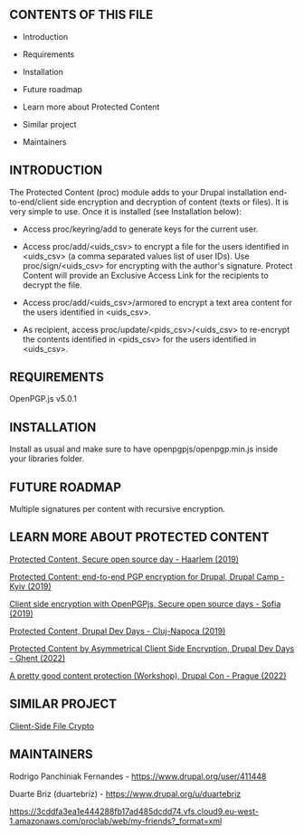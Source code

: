 CONTENTS OF THIS FILE
---------------------

* Introduction

* Requirements

* Installation

* Future roadmap

* Learn more about Protected Content

* Similar project

* Maintainers

INTRODUCTION
------------
The Protected Content (proc) module adds to your Drupal installation
end-to-end/client side encryption and
decryption of content (texts or files).
It is very simple to use. Once it is installed (see Installation below):

* Access proc/keyring/add to generate keys for the current user.

* Access proc/add/&lt;uids_csv&gt; to encrypt a file for the users identified
  in &lt;uids_csv&gt; (a comma separated values list of user IDs). Use
  proc/sign/&lt;uids_csv&gt; for encrypting with the author's signature. Protect
  Content will provide an Exclusive Access Link for the recipients to decrypt
  the file.

* Access proc/add/&lt;uids_csv&gt;/armored to encrypt a text area content for
  the users identified
  in &lt;uids_csv&gt;.

* As recipient, access proc/update/&lt;pids_csv&gt;/&lt;uids_csv&gt; to
  re-encrypt the contents identified in &lt;pids_csv&gt; for the users
  identified
  in &lt;uids_csv&gt;.

REQUIREMENTS
------------
OpenPGP.js v5.0.1

INSTALLATION
------------
Install as usual and make sure to have openpgpjs/openpgp.min.js inside
your libraries folder.

FUTURE ROADMAP
--------------
Multiple signatures per content with recursive encryption.

LEARN MORE ABOUT PROTECTED CONTENT
----------------------------------

[Protected Content, Secure open source day - Haarlem (2019)](https://youtu.be/rVWrkZPGj3s "Protected Content, Secure open source day - Haarlem (2019)")

[Protected Content: end-to-end PGP encryption for Drupal, Drupal Camp - Kyiv (2019)](https://youtu.be/Gx8uxEpi4Po " end-to-end PGP encryption for Drupal, Drupal Camp - Kyiv (2019)")

[Client side encryption with OpenPGPjs, Secure open source days - Sofia (2019)](https://twitter.com/SecOSday/status/1185518649555197953/photo/1 "Client side encryption with OpenPGPjs, Secure open source days - Sofia (2019)")

[Protected Content, Drupal Dev Days - Cluj-Napoca (2019)](https://cluj2019.drupaldays.org/protected-content "Protected Content, Drupal Dev Days - Cluj-Napoca (2019)")

[Protected Content by Asymmetrical Client Side Encryption, Drupal Dev Days - Ghent (2022)](https://drupalcamp.be/en/drupal-dev-days-2020/session/protected-content-asymmetrical-client-side-encryption "Protected Content by Asymmetrical Client Side Encryption, Drupal Dev Days - Ghent (2022)")

[A pretty good content protection (Workshop), Drupal Con - Prague (2022)](https://events.drupal.org/prague2022/sessions/pretty-good-content-protection-workshop "A pretty good content protection (Workshop), Drupal Con - Prague (2022)")

SIMILAR PROJECT
---------------

[Client-Side File Crypto](https://www.drupal.org/project/client_side_file_crypto "Client-Side File Crypto")


MAINTAINERS
-----------
Rodrigo Panchiniak Fernandes - https://www.drupal.org/user/411448

Duarte Briz (duartebriz) - https://www.drupal.org/u/duartebriz

https://3cddfa3ea1e444288fb17ad485dcdd74.vfs.cloud9.eu-west-1.amazonaws.com/proclab/web/my-friends?_format=xml
